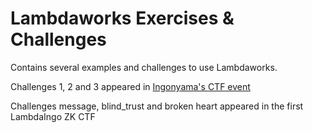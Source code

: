 # Lambdaworks Exercises & Challenges

Contains several examples and challenges to use Lambdaworks.

Challenges 1, 2 and 3 appeared in [Ingonyama's CTF event](https://ingonyama.ctfd.io/)

Challenges message, blind_trust and broken heart appeared in the first LambdaIngo ZK CTF
